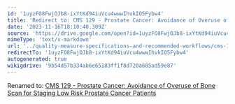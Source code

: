 ```yaml
---
id: '1uyzFO8FwjOJb8-ixYtKd94iuVcu4wwwIhvkIO5Fybw4'
title: 'Redirect to: CMS 129 - Prostate Cancer: Avoidance of Overuse of Bone Scan for Staging Low Risk Prostate Cancer Patients'
date: '2023-11-16T18:10:40.309Z'
source: 'https://drive.google.com/open?id=1uyzFO8FwjOJb8-ixYtKd94iuVcu4wwwIhvkIO5Fybw4'
mimeType: 'text/x-markdown'
url: '../quality-measure-specifications-and-recommended-workflows/cms-129-prostate-cancer-avoidance-of-overuse-of-bone-scan-for-staging-low-risk-prostate-cancer-patients.md'
redirectTo: '1uyzFO8FwjOJb8-ixYtKd94iuVcu4wwwIhvkIO5Fybw4'
autogenerated: true
wikigdrive: '9b54d57b334ab6e65183ff1f8d720a685ad59e87'
---
```

Renamed to: [CMS 129 - Prostate Cancer: Avoidance of Overuse of Bone Scan for Staging Low Risk Prostate Cancer Patients](../quality-measure-specifications-and-recommended-workflows/cms-129-prostate-cancer-avoidance-of-overuse-of-bone-scan-for-staging-low-risk-prostate-cancer-patients.md)
